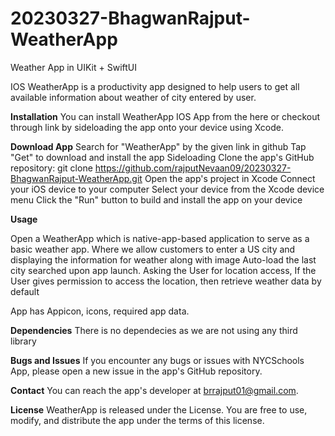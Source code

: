 # 20230327-BhagwanRajput-WeatherApp
Weather App in UIKit + SwiftUI


IOS WeatherApp is a productivity app designed to help users to get all available information about weather of city entered by user.

**Installation**
You can install WeatherApp IOS App from the here or checkout through link by sideloading the app onto your device using Xcode.

**Download App**
Search for "WeatherApp" by the given link in github 
Tap "Get" to download and install the app
Sideloading
Clone the app's GitHub repository: git clone https://github.com/rajputNevaan09/20230327-BhagwanRajput-WeatherApp.git
Open the app's project in Xcode
Connect your iOS device to your computer
Select your device from the Xcode device menu
Click the "Run" button to build and install the app on your device

**Usage**

Open a WeatherApp which is native-app-based application to serve as a basic weather app.
Where we allow customers to enter a US city and displaying the information for weather along with image
Auto-load the last city searched upon app launch.
Asking the User for location access, If the User gives permission to access the location, then retrieve weather data by default


App has Appicon, icons, required app data.




**Dependencies**
There is no dependecies as we are not using any third library 


**Bugs and Issues**
If you encounter any bugs or issues with NYCSchools App, please open a new issue in the app's GitHub repository.

**Contact**
You can reach the app's developer at brrajput01@gmail.com.

**License**
WeatherApp is released under the License. You are free to use, modify, and distribute the app under the terms of this license.

